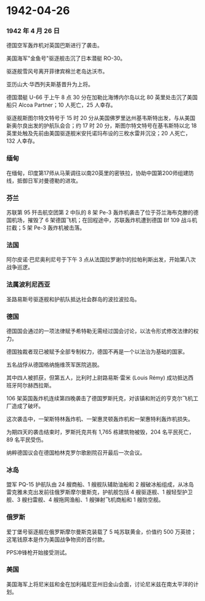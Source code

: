 # 1942-04-26

### 1942 年 4 月 26 日

德国空军轰炸机对英国巴斯进行了袭击。

美国海军"金鱼号"驱逐舰击沉了日本潜艇 RO-30。

驱逐舰雪风号离开菲律宾棉兰老岛达沃市。

亚历山大·华西列夫斯基晋升为上将。

德国潜艇 U-66 于上午 8 点 30 分在加勒比海博内尔岛以北 80
英里处击沉了美国船只 Alcoa Partner；10 人死亡，25 人幸存。

驱逐舰斯图尔特文特号于 15 时 20
分从美国佛罗里达州基韦斯特出发，与从美国新奥尔良出发的护航队会合；约 17
时 20 分，斯图尔特文特号在基韦斯特以北 18
英里处触及先前由美国驱逐舰米安托诺玛布设的三枚水雷并沉没；20 人死亡，132
人幸存。

### 缅甸

在缅甸，印度第17师从马莱调往以南20英里的密铁拉，协助中国第200师组建防线，抵御日军对曼德勒的进攻。

### 芬兰

苏联第 95 歼击航空团第 2 中队的 8 架 Pe-3
轰炸机袭击了位于芬兰海布克滕的德国机场，摧毁了 6
架德国飞机；在回程途中，苏联轰炸机遭到德国 Bf 109 战斗机拦截；5 架 Pe-3
轰炸机被击落。

### 法国

阿尔皮诺·巴尼奥利尼号于下午 3
点从法国拉罗谢尔的拉帕利斯出发，开始第八次战争巡逻。

### 法属波利尼西亚

圣路易斯号驱逐舰和护航队抵达社会群岛的波拉波拉岛。

### 德国

德国国会通过的一项法律赋予希特勒无需经过国会讨论，以法令形式修改法律的权力。

德国独裁者现已被赋予全部专制权力，德国不再是一个以法治为基础的国家。

五名战俘从德国格纳施维茨军医院逃脱。

其中四人被抓获，但第五人，比利时上尉路易斯·雷米 (Louis Rémy)
成功抵达西班牙阿尔赫西拉斯。

106
架英国轰炸机连续第四晚袭击了德国罗斯托克，对该镇和附近的亨克尔飞机工厂造成了破坏。

这次袭击中，一架斯特林轰炸机、一架惠灵顿轰炸机和一架惠特利轰炸机损失。

为期四天的袭击结束时，罗斯托克共有 1,765 栋建筑物被毁，204
名平民死亡，89 名平民受伤。

纳粹德国议会在德国柏林克罗尔歌剧院召开最后一次会议。

### 冰岛

盟军 PQ-15 护航队由 24 艘商船、1 艘舰队辅助油船和 2
艘破冰船组成，从冰岛雷克雅未克出发前往俄罗斯摩尔曼斯克，护航舰包括 4
艘驱逐舰、1 艘轻型护卫舰、3 艘扫雷舰、4 艘拖网渔船、1 艘弹射飞机商船和 1
艘防空舰。

### 俄罗斯

爱丁堡号驱逐舰在俄罗斯摩尔曼斯克装载了 5 吨苏联黄金，价值约 500
万英镑；这笔钱原本是作为美国战争物资的首付款。

PPS冲锋枪开始接受测试。

### 美国

美国海军上将尼米兹和金在加利福尼亚州旧金山会面，讨论尼米兹在南太平洋的计划。